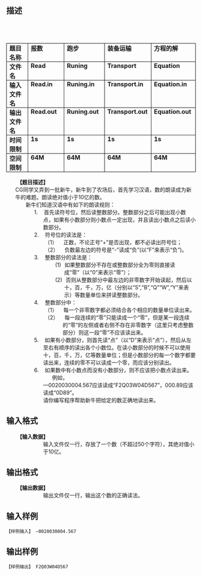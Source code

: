 ## 描述

<div><b><span style="font-size: 24pt"> </span></b> <table cellspacing="0" cellpadding="0" border="1" style="border-right: medium none; border-top: medium none; border-left: medium none; border-bottom: medium none; border-collapse: collapse"> <tbody> <tr> <td valign="top" width="114" style="border-right: windowtext 1pt solid; padding-right: 5.4pt; border-top: windowtext 1pt solid; padding-left: 5.4pt; padding-bottom: 0cm; border-left: windowtext 1pt solid; width: 85.2pt; padding-top: 0cm; border-bottom: windowtext 1pt solid; background-color: transparent"> <div><b>题目名称</b></div> </td> <td valign="top" width="114" style="border-right: windowtext 1pt solid; padding-right: 5.4pt; border-top: windowtext 1pt solid; padding-left: 5.4pt; padding-bottom: 0cm; border-left: #d4d0c8; width: 85.2pt; padding-top: 0cm; border-bottom: windowtext 1pt solid; background-color: transparent"> <div><b>报数</b></div> </td> <td valign="top" width="114" style="border-right: windowtext 1pt solid; padding-right: 5.4pt; border-top: windowtext 1pt solid; padding-left: 5.4pt; padding-bottom: 0cm; border-left: #d4d0c8; width: 85.2pt; padding-top: 0cm; border-bottom: windowtext 1pt solid; background-color: transparent"> <div><b>跑步</b></div> </td> <td valign="top" width="114" style="border-right: windowtext 1pt solid; padding-right: 5.4pt; border-top: windowtext 1pt solid; padding-left: 5.4pt; padding-bottom: 0cm; border-left: #d4d0c8; width: 85.25pt; padding-top: 0cm; border-bottom: windowtext 1pt solid; background-color: transparent"> <div><b>装备运输</b></div> </td> <td valign="top" width="114" style="border-right: windowtext 1pt solid; padding-right: 5.4pt; border-top: windowtext 1pt solid; padding-left: 5.4pt; padding-bottom: 0cm; border-left: #d4d0c8; width: 85.25pt; padding-top: 0cm; border-bottom: windowtext 1pt solid; background-color: transparent"> <div><b>方程的解</b></div> </td> </tr> <tr> <td valign="top" width="114" style="border-right: windowtext 1pt solid; padding-right: 5.4pt; border-top: #d4d0c8; padding-left: 5.4pt; padding-bottom: 0cm; border-left: windowtext 1pt solid; width: 85.2pt; padding-top: 0cm; border-bottom: windowtext 1pt solid; background-color: transparent"> <div><b>文件名</b></div> </td> <td valign="top" width="114" style="border-right: windowtext 1pt solid; padding-right: 5.4pt; border-top: #d4d0c8; padding-left: 5.4pt; padding-bottom: 0cm; border-left: #d4d0c8; width: 85.2pt; padding-top: 0cm; border-bottom: windowtext 1pt solid; background-color: transparent"> <div><b>Read</b></div> </td> <td valign="top" width="114" style="border-right: windowtext 1pt solid; padding-right: 5.4pt; border-top: #d4d0c8; padding-left: 5.4pt; padding-bottom: 0cm; border-left: #d4d0c8; width: 85.2pt; padding-top: 0cm; border-bottom: windowtext 1pt solid; background-color: transparent"> <div><b>Runing</b></div> </td> <td valign="top" width="114" style="border-right: windowtext 1pt solid; padding-right: 5.4pt; border-top: #d4d0c8; padding-left: 5.4pt; padding-bottom: 0cm; border-left: #d4d0c8; width: 85.25pt; padding-top: 0cm; border-bottom: windowtext 1pt solid; background-color: transparent"> <div><b>Transport</b></div> </td> <td valign="top" width="114" style="border-right: windowtext 1pt solid; padding-right: 5.4pt; border-top: #d4d0c8; padding-left: 5.4pt; padding-bottom: 0cm; border-left: #d4d0c8; width: 85.25pt; padding-top: 0cm; border-bottom: windowtext 1pt solid; background-color: transparent"> <div><b>Equation</b></div> </td> </tr> <tr> <td valign="top" width="114" style="border-right: windowtext 1pt solid; padding-right: 5.4pt; border-top: #d4d0c8; padding-left: 5.4pt; padding-bottom: 0cm; border-left: windowtext 1pt solid; width: 85.2pt; padding-top: 0cm; border-bottom: windowtext 1pt solid; background-color: transparent"> <div><b>输入文件名</b></div> </td> <td valign="top" width="114" style="border-right: windowtext 1pt solid; padding-right: 5.4pt; border-top: #d4d0c8; padding-left: 5.4pt; padding-bottom: 0cm; border-left: #d4d0c8; width: 85.2pt; padding-top: 0cm; border-bottom: windowtext 1pt solid; background-color: transparent"> <div><b>Read.in</b></div> </td> <td valign="top" width="114" style="border-right: windowtext 1pt solid; padding-right: 5.4pt; border-top: #d4d0c8; padding-left: 5.4pt; padding-bottom: 0cm; border-left: #d4d0c8; width: 85.2pt; padding-top: 0cm; border-bottom: windowtext 1pt solid; background-color: transparent"> <div><b>Runing.in</b></div> </td> <td valign="top" width="114" style="border-right: windowtext 1pt solid; padding-right: 5.4pt; border-top: #d4d0c8; padding-left: 5.4pt; padding-bottom: 0cm; border-left: #d4d0c8; width: 85.25pt; padding-top: 0cm; border-bottom: windowtext 1pt solid; background-color: transparent"> <div><b>Transport.in</b></div> </td> <td valign="top" width="114" style="border-right: windowtext 1pt solid; padding-right: 5.4pt; border-top: #d4d0c8; padding-left: 5.4pt; padding-bottom: 0cm; border-left: #d4d0c8; width: 85.25pt; padding-top: 0cm; border-bottom: windowtext 1pt solid; background-color: transparent"> <div><b>Equation.in</b></div> </td> </tr> <tr> <td valign="top" width="114" style="border-right: windowtext 1pt solid; padding-right: 5.4pt; border-top: #d4d0c8; padding-left: 5.4pt; padding-bottom: 0cm; border-left: windowtext 1pt solid; width: 85.2pt; padding-top: 0cm; border-bottom: windowtext 1pt solid; background-color: transparent"> <div><b>输出文件名</b></div> </td> <td valign="top" width="114" style="border-right: windowtext 1pt solid; padding-right: 5.4pt; border-top: #d4d0c8; padding-left: 5.4pt; padding-bottom: 0cm; border-left: #d4d0c8; width: 85.2pt; padding-top: 0cm; border-bottom: windowtext 1pt solid; background-color: transparent"> <div><b>Read.out</b></div> </td> <td valign="top" width="114" style="border-right: windowtext 1pt solid; padding-right: 5.4pt; border-top: #d4d0c8; padding-left: 5.4pt; padding-bottom: 0cm; border-left: #d4d0c8; width: 85.2pt; padding-top: 0cm; border-bottom: windowtext 1pt solid; background-color: transparent"> <div><b>Runing.out</b></div> </td> <td valign="top" width="114" style="border-right: windowtext 1pt solid; padding-right: 5.4pt; border-top: #d4d0c8; padding-left: 5.4pt; padding-bottom: 0cm; border-left: #d4d0c8; width: 85.25pt; padding-top: 0cm; border-bottom: windowtext 1pt solid; background-color: transparent"> <div><b>Transport.out</b></div> </td> <td valign="top" width="114" style="border-right: windowtext 1pt solid; padding-right: 5.4pt; border-top: #d4d0c8; padding-left: 5.4pt; padding-bottom: 0cm; border-left: #d4d0c8; width: 85.25pt; padding-top: 0cm; border-bottom: windowtext 1pt solid; background-color: transparent"> <div><b>Equation.out</b></div> </td> </tr> <tr> <td valign="top" width="114" style="border-right: windowtext 1pt solid; padding-right: 5.4pt; border-top: #d4d0c8; padding-left: 5.4pt; padding-bottom: 0cm; border-left: windowtext 1pt solid; width: 85.2pt; padding-top: 0cm; border-bottom: windowtext 1pt solid; background-color: transparent"> <div><b>时间限制</b></div> </td> <td valign="top" width="114" style="border-right: windowtext 1pt solid; padding-right: 5.4pt; border-top: #d4d0c8; padding-left: 5.4pt; padding-bottom: 0cm; border-left: #d4d0c8; width: 85.2pt; padding-top: 0cm; border-bottom: windowtext 1pt solid; background-color: transparent"> <div><b>1s</b></div> </td> <td valign="top" width="114" style="border-right: windowtext 1pt solid; padding-right: 5.4pt; border-top: #d4d0c8; padding-left: 5.4pt; padding-bottom: 0cm; border-left: #d4d0c8; width: 85.2pt; padding-top: 0cm; border-bottom: windowtext 1pt solid; background-color: transparent"> <div><b>1s</b></div> </td> <td valign="top" width="114" style="border-right: windowtext 1pt solid; padding-right: 5.4pt; border-top: #d4d0c8; padding-left: 5.4pt; padding-bottom: 0cm; border-left: #d4d0c8; width: 85.25pt; padding-top: 0cm; border-bottom: windowtext 1pt solid; background-color: transparent"> <div><b>1s</b></div> </td> <td valign="top" width="114" style="border-right: windowtext 1pt solid; padding-right: 5.4pt; border-top: #d4d0c8; padding-left: 5.4pt; padding-bottom: 0cm; border-left: #d4d0c8; width: 85.25pt; padding-top: 0cm; border-bottom: windowtext 1pt solid; background-color: transparent"> <div><b>1s</b></div> </td> </tr> <tr> <td valign="top" width="114" style="border-right: windowtext 1pt solid; padding-right: 5.4pt; border-top: #d4d0c8; padding-left: 5.4pt; padding-bottom: 0cm; border-left: windowtext 1pt solid; width: 85.2pt; padding-top: 0cm; border-bottom: windowtext 1pt solid; background-color: transparent"> <div><b>空间限制</b></div> </td> <td valign="top" width="114" style="border-right: windowtext 1pt solid; padding-right: 5.4pt; border-top: #d4d0c8; padding-left: 5.4pt; padding-bottom: 0cm; border-left: #d4d0c8; width: 85.2pt; padding-top: 0cm; border-bottom: windowtext 1pt solid; background-color: transparent"> <div><b>64M</b></div> </td> <td valign="top" width="114" style="border-right: windowtext 1pt solid; padding-right: 5.4pt; border-top: #d4d0c8; padding-left: 5.4pt; padding-bottom: 0cm; border-left: #d4d0c8; width: 85.2pt; padding-top: 0cm; border-bottom: windowtext 1pt solid; background-color: transparent"> <div><b>64M</b></div> </td> <td valign="top" width="114" style="border-right: windowtext 1pt solid; padding-right: 5.4pt; border-top: #d4d0c8; padding-left: 5.4pt; padding-bottom: 0cm; border-left: #d4d0c8; width: 85.25pt; padding-top: 0cm; border-bottom: windowtext 1pt solid; background-color: transparent"> <div><b>64M</b></div> </td> <td valign="top" width="114" style="border-right: windowtext 1pt solid; padding-right: 5.4pt; border-top: #d4d0c8; padding-left: 5.4pt; padding-bottom: 0cm; border-left: #d4d0c8; width: 85.25pt; padding-top: 0cm; border-bottom: windowtext 1pt solid; background-color: transparent"> <div><b>64M</b></div> </td> </tr> </tbody> </table> </div> <div style="text-indent: 21.1pt"><b>【题目描述】</b></div> <div style="margin: 0cm 0cm 0pt 18pt">CG同学又弄到一批新牛，新牛到了农场后，首先学习汉语，数的朗读成为新牛的难题。朗读绝对值小于10亿的数。</div> <div style="margin: 0cm 0cm 0pt 18pt"><span>       </span>新牛们知道汉语中有如下的朗读规则：</div> <div style="margin: 0cm 0cm 0pt 73.5pt; text-indent: -18pt"><span>1.<span style="font: 7pt 'Times New Roman'">       </span></span>首先读符号位，然后读整数部分。整数部分之后可能出现小数点，如果有小数部分则小数点一定出现，并且读出小数点之后读小数部分。</div> <div style="margin: 0cm 0cm 0pt 73.5pt; text-indent: -18pt"><span>2.<span style="font: 7pt 'Times New Roman'">       </span></span>符号位的读法是：</div> <div style="margin: 0cm 0cm 0pt 112.5pt; text-indent: -36pt"><span>（1）<span style="font: 7pt 'Times New Roman'">       </span></span>正数，不论正号“+”是否出现，都不必读出符号位；</div> <div style="margin: 0cm 0cm 0pt 112.5pt; text-indent: -36pt"><span>（2）<span style="font: 7pt 'Times New Roman'">       </span></span>负数最左边的符号是“-”读成“负”(以“F”来表示“负”)。</div> <div style="margin: 0cm 0cm 0pt 73.5pt; text-indent: -18pt"><span>3.<span style="font: 7pt 'Times New Roman'">       </span></span>整数部分的读法是：</div> <div style="margin: 0cm 0cm 0pt 115.5pt; text-indent: -18pt"><span>(1)<span style="font: 7pt 'Times New Roman'">    </span></span>如果整数部分不存在或整数部分全为零则直接读成“零”（以“0”来表示“零”）；</div> <div style="margin: 0cm 0cm 0pt 115.5pt; text-indent: -18pt"><span>(2)<span style="font: 7pt 'Times New Roman'">    </span></span>否则从整数部分中最左边的非零数字开始读起，然后以十，百，千，万，亿（分别以“S”,“B”,“Q”“W”,“Y”来表示）等数量单位来拼读整数部分。</div> <div style="margin: 0cm 0cm 0pt 73.5pt; text-indent: -18pt"><span>4.<span style="font: 7pt 'Times New Roman'">       </span></span>整数部分中：</div> <div style="margin: 0cm 0cm 0pt 112.5pt; text-indent: -36pt"><span>（1）<span style="font: 7pt 'Times New Roman'">       </span></span>每一个非零数字都必须结合各个相应的数量单位读出来。</div> <div style="margin: 0cm 0cm 0pt 112.5pt; text-indent: -36pt"><span>（2）<span style="font: 7pt 'Times New Roman'">       </span></span>每一段连续的“零”只能读成一个“零”，但是某一段连续的“零”的左侧或者右侧不存在非零数字（这里只考虑整数部分）则这一段“零”不应该读出来。</div> <div style="margin: 0cm 0cm 0pt 73.5pt; text-indent: -18pt"><span>5.<span style="font: 7pt 'Times New Roman'">       </span></span>如果有小数部分，则首先读“点”（以“D”来表示“点”），然后从左至右有顺序的读出各个小数位。在读小数部分的时候不可以使用十，百，千，万，亿等数量单位；但是小数部分的每一个数字都要读出来，连续的零不可以读成一个零，而应该分别读出。</div> <div style="margin: 0cm 0cm 0pt 73.5pt; text-indent: -18pt"><span>6.<span style="font: 7pt 'Times New Roman'">       </span></span>如果数中有小数点而没有小数部分，则不应该把小数点读出来。</div> <div style="margin: 0cm 0cm 0pt 73.5pt"><span>      </span>例如，</div> <div style="margin: 0cm 0cm 0pt 73.5pt">—0020030004.567应该读成“F2Q03W04D567”，000.89应该读成“0D89”。</div> <div style="margin: 0cm 0cm 0pt 73.5pt">请你编写程序帮助新牛把给定的数正确地读出来。</div>

## 输入格式

<div style="text-indent: 21.1pt"><b>【输入数据】</b></div> <div style="margin: 0cm 0cm 0pt 73.5pt">输入文件仅一行，存放了一个数（不超过50个字符），其绝对值小于10亿。</div>

## 输出格式

<div style="text-indent: 21.1pt"><b>【输出数据】</b></div> <div style="margin: 0cm 0cm 0pt 73.5pt">输出文件仅一行，输出这个数的正确读法。</div>

## 输入样例

```plaintext
【样例输入】 —0020030004.567 
```

## 输出样例

```plaintext
【样例输出】 F2Q03W04D567 
```



 



 

